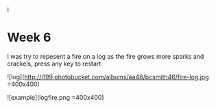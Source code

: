 I
# Week 6

I was try to repesent a fire on a log as the 
fire grows more sparks and crackels, press any key to restart




![log](http://i199.photobucket.com/albums/aa48/bcsmith46/fire-log.jpg =400x400)


![example](logfire.png =400x400)


